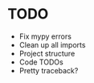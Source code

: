 # TODO

- Fix mypy errors
- Clean up all imports
- Project structure
- Code TODOs
- Pretty traceback?
